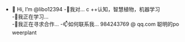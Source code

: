 - 👋 Hi, I’m @libo12394
  -👀我对... c ++认知，智慧植物，机器学习         
-🌱我正在学习...   
-💞️我正在寻求合作...
-📫如何联系我... 984243769 @ qq.com
聪明的po weerplant

<!---
libo12394/libo12394 is a ✨ special ✨ repository because its `README.md` (this file) appears on your GitHub profile.
You can click the Preview link to take a look at your changes.
--->
